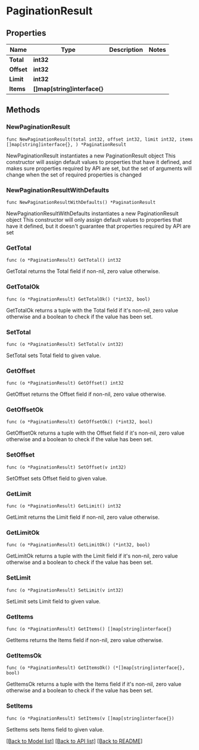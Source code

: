 # PaginationResult

## Properties

Name | Type | Description | Notes
------------ | ------------- | ------------- | -------------
**Total** | **int32** |  | 
**Offset** | **int32** |  | 
**Limit** | **int32** |  | 
**Items** | **[]map[string]interface{}** |  | 

## Methods

### NewPaginationResult

`func NewPaginationResult(total int32, offset int32, limit int32, items []map[string]interface{}, ) *PaginationResult`

NewPaginationResult instantiates a new PaginationResult object
This constructor will assign default values to properties that have it defined,
and makes sure properties required by API are set, but the set of arguments
will change when the set of required properties is changed

### NewPaginationResultWithDefaults

`func NewPaginationResultWithDefaults() *PaginationResult`

NewPaginationResultWithDefaults instantiates a new PaginationResult object
This constructor will only assign default values to properties that have it defined,
but it doesn't guarantee that properties required by API are set

### GetTotal

`func (o *PaginationResult) GetTotal() int32`

GetTotal returns the Total field if non-nil, zero value otherwise.

### GetTotalOk

`func (o *PaginationResult) GetTotalOk() (*int32, bool)`

GetTotalOk returns a tuple with the Total field if it's non-nil, zero value otherwise
and a boolean to check if the value has been set.

### SetTotal

`func (o *PaginationResult) SetTotal(v int32)`

SetTotal sets Total field to given value.


### GetOffset

`func (o *PaginationResult) GetOffset() int32`

GetOffset returns the Offset field if non-nil, zero value otherwise.

### GetOffsetOk

`func (o *PaginationResult) GetOffsetOk() (*int32, bool)`

GetOffsetOk returns a tuple with the Offset field if it's non-nil, zero value otherwise
and a boolean to check if the value has been set.

### SetOffset

`func (o *PaginationResult) SetOffset(v int32)`

SetOffset sets Offset field to given value.


### GetLimit

`func (o *PaginationResult) GetLimit() int32`

GetLimit returns the Limit field if non-nil, zero value otherwise.

### GetLimitOk

`func (o *PaginationResult) GetLimitOk() (*int32, bool)`

GetLimitOk returns a tuple with the Limit field if it's non-nil, zero value otherwise
and a boolean to check if the value has been set.

### SetLimit

`func (o *PaginationResult) SetLimit(v int32)`

SetLimit sets Limit field to given value.


### GetItems

`func (o *PaginationResult) GetItems() []map[string]interface{}`

GetItems returns the Items field if non-nil, zero value otherwise.

### GetItemsOk

`func (o *PaginationResult) GetItemsOk() (*[]map[string]interface{}, bool)`

GetItemsOk returns a tuple with the Items field if it's non-nil, zero value otherwise
and a boolean to check if the value has been set.

### SetItems

`func (o *PaginationResult) SetItems(v []map[string]interface{})`

SetItems sets Items field to given value.



[[Back to Model list]](../README.md#documentation-for-models) [[Back to API list]](../README.md#documentation-for-api-endpoints) [[Back to README]](../README.md)


